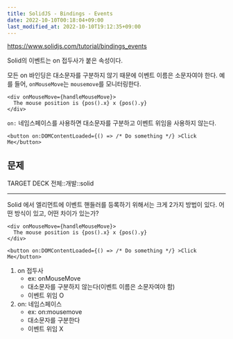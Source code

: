 ```yaml
---
title: SolidJS - Bindings - Events
date: 2022-10-10T00:18:04+09:00
last_modified_at: 2022-10-10T19:12:35+09:00
---
```



https://www.solidjs.com/tutorial/bindings_events

Solid의 이벤트는 on 접두사가 붙은 속성이다.

모든 on 바인딩은 대소문자를 구분하지 않기 때문에 이벤트 이름은 소문자여야 한다. 예를 들어, `onMouseMove`는 `mousemove`를 모니터링한다.

```tsx
<div onMouseMove={handleMouseMove}>
  The mouse position is {pos().x} x {pos().y}
</div>
```

`on:` 네임스페이스를 사용하면 대소문자를 구분하고 이벤트 위임을 사용하지 않는다.

```tsx
<button on:DOMContentLoaded={() => /* Do something */} >Click Me</button>
```

## 문제

TARGET DECK
전체::개발::solid

---

<!--ankiQ-->

Solid 에서 엘리먼트에 이벤트 핸들러를 등록하기 위해서는 크게 2가지 방법이 있다. 어떤 방식이 있고, 어떤 차이가 있는가?

<!--ankiA-->

```tsx
<div onMouseMove={handleMouseMove}>
  The mouse position is {pos().x} x {pos().y}
</div>
```

```tsx
<button on:DOMContentLoaded={() => /* Do something */} >Click Me</button>
```

1. on 접두사
	- ex: onMouseMove
	- 대소문자를 구분하지 않는다(이벤트 이름은 소문자여야 함)
	- 이벤트 위임 O
2. on: 네임스페이스
	- ex: on:mousemove
	- 대소문자를 구분한다
	- 이벤트 위임 X

<!--ankiE-->
<!--ID: 1664959847793-->
